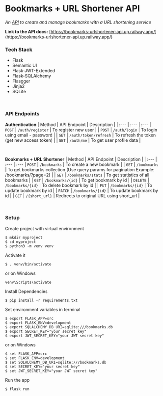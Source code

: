 # Bookmarks + URL Shortener API

_An [API](https://bookmarks-urlshortner-api.herokuapp.com) to create and manage bookmarks with a URL shortening service <br/>_


**Link to the API docs:** [https://bookmarks-urlshortener-api.up.railway.app/](https://bookmarks-urlshortener-api.up.railway.app/) <br/>


### Tech Stack ###
  * Flask
  * Semantic UI
  * Flask-JWT-Extended
  * Flask-SQLAlchemy
  * Flasgger
  * Jinja2
  * SQLite

<br/>

### API Endpoints ###
**Authentication**
| Method | API Endpoint | Description |
| :---         | :---         | :---
| `POST`     | `/auth/register`       |  To register new user      |
| `POST`   | `/auth/login`     | To login using email - password    |
| `GET`   | `/auth/token/refresh`     | To refresh the token (get new access token)    |
| `GET`     | `/auth/me`       |  To get user profile data      |

<br/>

**Bookmarks + URL Shortener**
| Method | API Endpoint | Description |
| :---         | :---         | :---
| `POST`     | `/bookmarks`       |  To create a new bookmark      |
| `GET`   | `/bookmarks`     | To get bookmarks collection (Use query params for pagination Example: /bookmarks/?page=2)    |
| `GET`   | `/bookmarks/stats`     | To get statistics of all bookmarks    |
| `GET`   | `/bookmarks/{id}`     | To get bookmark by id    |
| `DELETE`   | `/bookmarks/{id}`     | To delete bookmark by id    |
| `PUT`   | `/bookmarks/{id}`     | To update bookmark by id    |
| `PATCH`   | `/bookmarks/{id}`     | To update bookmark by id    |
| `GET`     | `/{short_url}`       |  Redirects to original URL using short_url  |

<br/>


### Setup ###
Create project with virtual environment

```console
$ mkdir myproject
$ cd myproject
$ python3 -m venv venv
```

Activate it
```console
$ . venv/bin/activate
```

or on Windows
```console
venv\Scripts\activate
```

Install Dependencies
```console
$ pip install -r requirements.txt
```

Set environment variables in terminal
```console
$ export FLASK_APP=src
$ export FLASK_ENV=development
$ export SQLALCHEMY_DB_URI=sqlite:///bookmarks.db
$ export SECRET_KEY="your secret key"
$ export JWT_SECRET_KEY="your JWT secret key"
```

or on Windows
```console
$ set FLASK_APP=src
$ set FLASK_ENV=development
$ set SQLALCHEMY_DB_URI=sqlite:///bookmarks.db
$ set SECRET_KEY="your secret key"
$ set JWT_SECRET_KEY="your JWT secret key"
```

Run the app
```console
$ flask run
```
